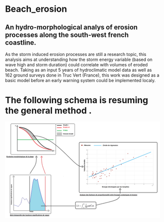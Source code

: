# Beach_erosion

## An hydro-morphological analys of erosion processes  along the south-west french coastline.

As the storm induced erosion processes are still a research topic, this analysis aims at understanding how the storm energy variable (based on wave high and storm duration) could correlate with volumes of eroded beach. Taking as an input 5 years of hydroclimatic model data as well as 162 ground surveys done in Truc Vert (France), this work was designed as a basic model before an early warning system could be implemented localy.


# The following schema is resuming the general method .


![alt text](https://raw.githubusercontent.com/Raph9989/Beach_erosion/master/images/schéma.png)
